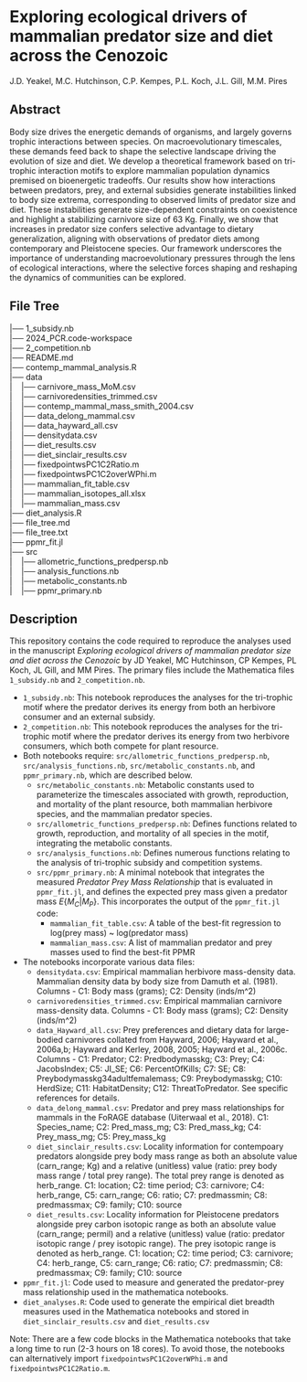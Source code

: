 # Exploring ecological drivers of mammalian predator size and diet across the Cenozoic

J.D. Yeakel,
M.C. Hutchinson,
C.P. Kempes,
P.L. Koch,
J.L. Gill,
M.M. Pires


## Abstract
Body size drives the energetic demands of organisms, and largely governs trophic interactions between species. On macroevolutionary timescales, these demands feed back to shape the selective landscape driving the evolution of size and diet. We develop a theoretical framework based on tri-trophic interaction motifs to explore mammalian population dynamics premised on bioenergetic tradeoffs. Our results show how interactions between predators, prey, and external subsidies generate instabilities linked to body size extrema, corresponding to observed limits of predator size and diet. These instabilities generate size-dependent constraints on coexistence and highlight a stabilizing carnivore size of 63 Kg. Finally, we show that increases in predator size confers selective advantage to dietary generalization, aligning with observations of predator diets among contemporary and Pleistocene species. Our framework underscores the importance of understanding macroevolutionary pressures through the lens of ecological interactions, where the selective forces shaping and reshaping the dynamics of communities can be explored.

## File Tree
|── 1_subsidy.nb  
|── 2024_PCR.code-workspace  
|── 2_competition.nb  
|── README.md  
|── contemp_mammal_analysis.R  
|── data  
|     |── carnivore_mass_MoM.csv  
|     |── carnivoredensities_trimmed.csv  
|     |── contemp_mammal_mass_smith_2004.csv  
|     |── data_delong_mammal.csv  
|     |── data_hayward_all.csv  
|     |── densitydata.csv  
|     |── diet_results.csv  
|     |── diet_sinclair_results.csv  
|     |── fixedpointwsPC1C2Ratio.m  
|     |── fixedpointwsPC1C2overWPhi.m  
|     |── mammalian_fit_table.csv  
|     |── mammalian_isotopes_all.xlsx  
|     |── mammalian_mass.csv  
|── diet_analysis.R  
|── file_tree.md  
|── file_tree.txt  
|── ppmr_fit.jl  
|── src  
|     |── allometric_functions_predpersp.nb  
|     |── analysis_functions.nb  
|     |── metabolic_constants.nb  
|     |── ppmr_primary.nb  

## Description
This repository contains the code required to reproduce the analyses used in the manuscript *Exploring ecological drivers of mammalian predator size and diet across the Cenozoic* by JD Yeakel, MC Hutchinson, CP Kempes, PL Koch, JL Gill, and MM Pires. The primary files include the Mathematica files `1_subsidy.nb` and `2_competition.nb`.  
*   `1_subsidy.nb`: This notebook reproduces the analyses for the tri-trophic motif where the predator derives its energy from both an herbivore consumer and an external subsidy.  
*   `2_competition.nb`: This notebook reproduces the analyses for the tri-trophic motif where the predator derives its energy from two herbivore consumers, which both compete for plant resource.  
*   Both notebooks require: `src/allometric_functions_predpersp.nb`, `src/analysis_functions.nb`, `src/metabolic_constants.nb`, and `ppmr_primary.nb`, which are described below.  
    *   `src/metabolic_constants.nb`: Metabolic constants used to parameterize the timescales associated with growth, reproduction, and mortality of the plant resource, both mammalian herbivore species, and the mammalian predator species.  
    *   `src/allometric_functions_predpersp.nb`: Defines functions related to growth, reproduction, and mortality of all species in the motif, integrating the metabolic constants.  
    *   `src/analysis_functions.nb`: Defines numerous functions relating to the analysis of tri-trophic subsidy and competition systems.  
    *   `src/ppmr_primary.nb`: A minimal notebook that integrates the measured *Predator Prey Mass Relationship* that is evaluated in `ppmr_fit.jl`, and defines the expected prey mass given a predator mass $E\{M_C|M_P\}$. This incorporates the output of the `ppmr_fit.jl` code:  
        *   `mammalian_fit_table.csv`: A table of the best-fit regression to log(prey mass) ~ log(predator mass)
        *   `mammalian_mass.csv`: A list of mammalian predator and prey masses used to find the best-fit PPMR  
*   The notebooks incorporate various data files:  
    *   `densitydata.csv`: Empirical mammalian herbivore mass-density data. Mammalian density data by body size from Damuth et al. (1981). Columns - C1: Body mass (grams); C2: Density (inds/m^2)  
    *   `carnivoredensities_trimmed.csv`: Empirical mammalian carnivore mass-density data. Columns - C1: Body mass (grams); C2: Density (inds/m^2)  
    *   `data_Hayward_all.csv`: Prey preferences and dietary data for large-bodied carnivores collated from Hayward, 2006; Hayward et al., 2006a,b; Hayward and Kerley, 2008, 2005; Hayward et al., 2006c. Columns - C1: Predator; C2: Predbodymasskg; C3: Prey; C4: JacobsIndex; C5: JI_SE; C6: PercentOfKills; C7: SE; C8: Preybodymasskg34adultfemalemass; C9: Preybodymasskg; C10: HerdSize; C11: HabitatDensity; C12: ThreatToPredator. See specific references for details.  
    *   `data_delong_mammal.csv`: Predator and prey mass relationships for mammals in the FoRAGE database (Uiterwaal et al., 2018). C1: Species_name; C2: Pred_mass_mg; C3: Pred_mass_kg; C4: Prey_mass_mg; C5: Prey_mass_kg  
    *   `diet_sinclair_results.csv`: Locality information for contempoary predators alongside prey body mass range as both an absolute value (carn_range; Kg) and a relative (unitless) value (ratio: prey body mass range / total prey range). The total prey range is denoted as herb_range. C1: location; C2: time period; C3: carnivore; C4: herb_range, C5: carn_range; C6: ratio; C7: predmassmin; C8: predmassmax; C9: family; C10: source
    *   `diet_results.csv`: Locality information for Pleistocene predators alongside prey carbon isotopic range as both an absolute value (carn_range; permil) and a relative (unitless) value (ratio: predator isotopic range / prey isotopic range). The prey isotopic range is denoted as herb_range. C1: location; C2: time period; C3: carnivore; C4: herb_range, C5: carn_range; C6: ratio; C7: predmassmin; C8: predmassmax; C9: family; C10: source  
*   `ppmr_fit.jl`: Code used to measure and generated the predator-prey mass relationship used in the mathematica notebooks.  
*   `diet_analyses.R`: Code used to generate the empirical diet breadth measures used in the Mathematica notebooks and stored in `diet_sinclair_results.csv` and `diet_results.csv`  

Note: There are a few code blocks in the Mathematica notebooks that take a long time to run (2-3 hours on 18 cores). To avoid those, the notebooks can alternatively import `fixedpointwsPC1C2overWPhi.m` and `fixedpointwsPC1C2Ratio.m`.
